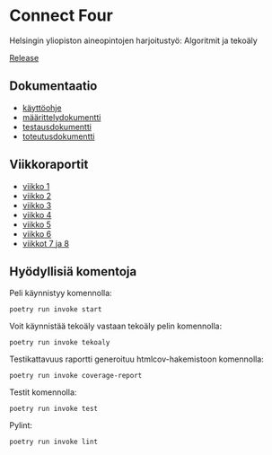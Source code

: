 # Connect Four

Helsingin yliopiston aineopintojen harjoitustyö: Algoritmit ja tekoäly

[Release](https://github.com/emlyy/tiralabra/releases/tag/loppupalautus)

## Dokumentaatio
- [käyttöohje](dokumentaatio/kayttoohje.md)
- [määrittelydokumentti](dokumentaatio/maarittelydokumentti.md)
- [testausdokumentti](dokumentaatio/testausdokumentti.md)
- [toteutusdokumentti](dokumentaatio/toteutusdokumentti.md)

## Viikkoraportit
- [viikko 1](dokumentaatio/viikkoraportti-1.md)
- [viikko 2](dokumentaatio/viikkoraportti-2.md)
- [viikko 3](dokumentaatio/viikkoraportti-3.md)
- [viikko 4](dokumentaatio/viikkoraportti-4.md)
- [viikko 5](dokumentaatio/viikkoraportti-5.md)
- [viikko 6](dokumentaatio/viikkoraportti-6.md)
- [viikkot 7 ja 8](dokumentaatio/viikkoraportti-7-8.md)

## Hyödyllisiä komentoja
Peli käynnistyy komennolla:
```
poetry run invoke start
```
Voit käynnistää tekoäly vastaan tekoäly pelin komennolla:
```
poetry run invoke tekoaly
```
Testikattavuus raportti generoituu htmlcov-hakemistoon komennolla:
```
poetry run invoke coverage-report
```
Testit komennolla:
```
poetry run invoke test
```
Pylint:
```
poetry run invoke lint
```
